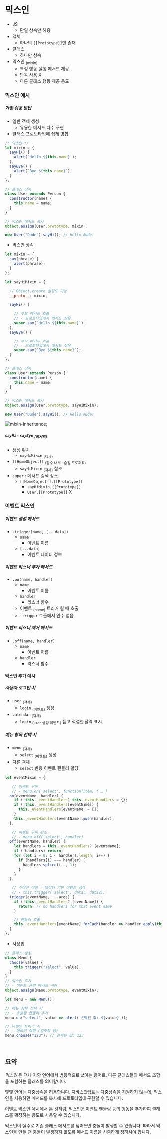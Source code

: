 믹스인
=====

- JS
  - 단일 상속만 허용
- 객체
  - 하나의 `[[Prototype]]`만 존재
- 클래스
  - 하나만 상속
- 믹스인 <sub>(mixin)</sub>
  - 특정 행동 실행 메서드 제공
  - 단독 사용 X
  - 다른 클래스 행동 제공 용도

### 믹스인 예시

##### 가장 쉬운 방법
- 일반 객체 생성
  - 유용한 메서드 다수 구현
- 클래스 프로토타입에 쉽게 병합

```javascript
/* 믹스인 */
let mixin = {
  sayHi() {
    alert(`Hello ${this.name}`);
  },
  sayBye() {
    alert(`Bye ${this.name}`);
  }
};

// 클래스 상속
class User extends Person {
  constructor(name) {
    this.name = name;
  }
}

// 믹스인 메서드 복사
Object.assign(User.prototype, mixin);

new User("Dude").sayHi(); // Hello Dude!
```
- 믹스인 상속
```javascript
let mixin = {
  say(phrase) {
    alert(phrase);
  }
};

let sayHiMixin = {

  // Object.create 설정도 가능
  __proto__: mixin,

  sayHi() {

    // 부모 메서드 호출
    // - 프로토타입에서 메서드 찾음
    super.say(`Hello ${this.name}`);
  },
  sayBye() {

    // 부모 메서드 호출
    // - 프로토타입에서 메서드 찾음
    super.say(`Bye ${this.name}`);
  }
};

// 클래스 상속
class User extends Person {
  constructor(name) {
    this.name = name;
  }
}

// 믹스인 메서드 복사
Object.assign(User.prototype, sayHiMixin);

new User("Dude").sayHi(); // Hello Dude!
```

![mixin-inheritance](../../images/01/09/07/mixin-inheritance.svg);

##### `sayHi` · `sayBye` <sub>(메서드)</sub>
- 생성 위치
  - `sayHiMixin` <sub>(객체)</sub>
- `[[HomeObject]]` <sub>(함수 내부 · 숨김 프로퍼티)</sub>
  - `sayHiMixin` <sub>(객체)</sub> 참조
- `super` : 메서드 검색 장소
  - `[[HomeObject]].[[Prototype]]`
    - `sayHiMixin.[[Prototype]]`
    - `User.[[Prototype]]` X

### 이벤트 믹스인

##### 이벤트 생성 메서드
- `.trigger(name, [...data])`
  - `name`
    - 이벤트 이름
  - `[...data]`
    - 이벤트 데이터 정보

##### 이벤트 리스너 추가 메서드
- `.on(name, handler)`
  - `name`
    - 이벤트 이름
  - `handler`
    - 리스너 함수
  - 이벤트 <sub>(name)</sub> 트리거 될 때 호출
  - `.trigger` 호출에서 인수 얻음

##### 이벤트 리스너 제거 메서드
- `.off(name, handler)`
  - `name`
    - 이벤트 이름
  - `handler`
    - 리스너 함수

#### 믹스인 추가 예시

##### 사용자 로그인 시
- `user` <sub>(객체)</sub>
  - `login` <sub>(이벤트)</sub> 생성
- `calendar` <sub>(객체)</sub>
  - `login` <sub>(`user` 생성 이벤트)</sub> 듣고 적절한 달력 표시

##### 메뉴 항목 선택 시
- `menu` <sub>(객체)</sub>
  - `select` <sub>(이벤트)</sub> 생성
- 다른 객체
  - `select` 반응 이벤트 핸들러 할당
```javascript
let eventMixin = {

   // 이벤트 구독
   // - menu.on('select', function(item) { … }
  on(eventName, handler) {
    if (!this._eventHandlers) this._eventHandlers = {};
    if (!this._eventHandlers[eventName]) {
      this._eventHandlers[eventName] = [];
    }
    this._eventHandlers[eventName].push(handler);
  },

   // 이벤트 구독 취소
   // - menu.off('select', handler)
  off(eventName, handler) {
    let handlers = this._eventHandlers?.[eventName];
    if (!handlers) return;
    for (let i = 0; i < handlers.length; i++) {
      if (handlers[i] === handler) {
        handlers.splice(i--, 1);
      }
    }
  },

   // 주어진 이름 · 데이터 기반 이벤트 생성
   // - this.trigger('select', data1, data2);
  trigger(eventName, ...args) {
    if (!this._eventHandlers?.[eventName]) {
      return; // no handlers for that event name
    }

    // 핸들러 호출
    this._eventHandlers[eventName].forEach(handler => handler.apply(this, args));
  }
};
```
- 사용법
```javascript
// 클래스 생성
class Menu {
  choose(value) {
    this.trigger("select", value);
  }
}
// 믹스인 추가
// - 이벤트 관련 메서드 구현
Object.assign(Menu.prototype, eventMixin);

let menu = new Menu();

// 메뉴 항목 선택 시
// - 호출될 핸들러 추가
menu.on("select", value => alert(`선택된 값: ${value}`));

// 이벤트 트리거 시
// - 핸들러 실행 (얼럿창 뜸)
menu.choose("123"); // 선택된 값: 123
```

<br />

## 요약
_믹스인_ 은 객체 지향 언어에서 범용적으로 쓰이는 용어로, 다른 클래스들의 메서드 조합을 포함하는 클래스를 의미합니다.

몇몇 언어는 다중상속을 허용합니다. 자바스크립트는 다중상속을 지원하지 않는데, 믹스인을 사용하면 메서드를 복사해 프로토타입에 구현할 수 있습니다.

이벤트 믹스인 예시에서 본 것처럼, 믹스인은 이벤트 핸들링 등의 행동을 추가하여 클래스를 확장하는 용도로 사용할 수 있습니다.

믹스인이 실수로 기존 클래스 메서드를 덮어쓰면 충돌이 발생할 수 있습니다. 따라서 믹스인을 만들 땐 충돌이 발생하지 않도록 메서드 이름을 신중하게 정하셔야 합니다.
